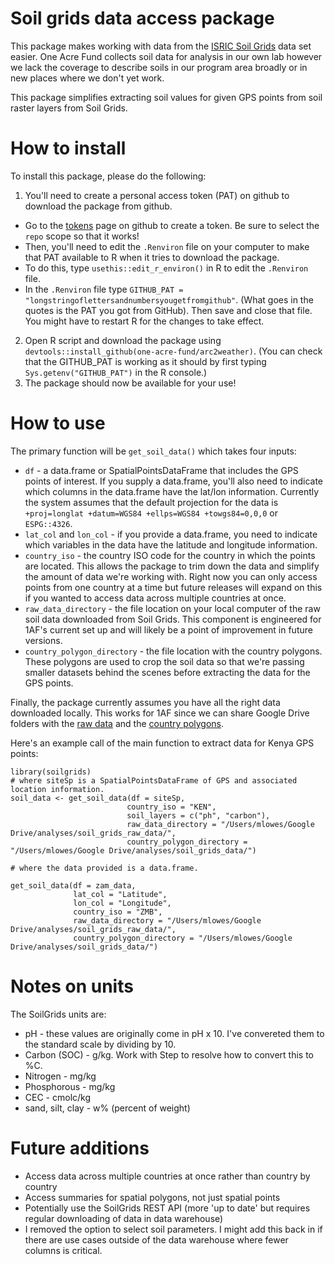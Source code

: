 # Soil grids data access package

This package makes working with data from the [ISRIC Soil Grids](https://soilgrids.org/#!/?layer=ORCDRC_M_sl2_250m&vector=1) data set easier. One Acre Fund collects soil data for analysis in our own lab however we lack the coverage to describe soils in our program area broadly or in new places where we don't yet work.

This package simplifies extracting soil values for given GPS points from soil raster layers from Soil Grids.

# How to install

To install this package, please do the following:

1. You'll need to create a personal access token (PAT) on github to download the package from github.
  + Go to the [tokens](https://github.com/settings/tokens) page on github to create a token. Be sure to select the `repo` scope so that it works!
  + Then, you'll need to edit the `.Renviron` file on your computer to make that PAT available to R when it tries to download the package.
  + To do this, type `usethis::edit_r_environ()` in R to edit the `.Renviron` file.
  + In the `.Renviron` file type `GITHUB_PAT = "longstringoflettersandnumbersyougetfromgithub"`. (What goes in the quotes is the PAT you got from GitHub). Then save and close that file. You might have to restart R for the changes to take effect.
2. Open R script and download the package using `devtools::install_github(one-acre-fund/arc2weather)`. (You can check that the GITHUB_PAT is working as it should by first typing `Sys.getenv("GITHUB_PAT")` in the R console.)
3. The package should now be available for your use!


# How to use

The primary function will be `get_soil_data()` which takes four inputs:

* `df` - a data.frame or SpatialPointsDataFrame that includes the GPS points of interest. If you supply a data.frame, you'll also need to indicate which columns in the data.frame have the lat/lon information. Currently the system assumes that the default projection for the data is `+proj=longlat +datum=WGS84 +ellps=WGS84 +towgs84=0,0,0` or `ESPG::4326`.
* `lat_col` and `lon_col` - if you provide a data.frame, you need to indicate which variables in the data have the latitude and longitude information.
* `country_iso` - the country ISO code for the country in which the points are located. This allows the package to trim down the data and simplify the amount of data we're working with. Right now you can only access points from one country at a time but future releases will expand on this if you wanted to access data across multiple countries at once.
* `raw_data_directory` - the file location on your local computer of the raw soil data downloaded from Soil Grids. This component is engineered for 1AF's current set up and will likely be a point of improvement in future versions.
* `country_polygon_directory` - the file location with the country polygons. These polygons are used to crop the soil data so that we're passing smaller datasets behind the scenes before extracting the data for the GPS points.

Finally, the package currently assumes you have all the right data downloaded locally. This works for 1AF since we can share Google Drive folders with the [raw data](https://drive.google.com/drive/folders/1piqHGLXffirXQAa4oSFTUcjieQY8tud8?usp=sharing) and the [country polygons](https://drive.google.com/drive/folders/1bXO74V5c4URUqtkPVeyABywjpfmFW2Mx?usp=sharing).

Here's an example call of the main function to extract data for Kenya GPS points:

~~~~
library(soilgrids)
# where siteSp is a SpatialPointsDataFrame of GPS and associated location information.
soil_data <- get_soil_data(df = siteSp, 
                          country_iso = "KEN", 
                          soil_layers = c("ph", "carbon"), 
                          raw_data_directory = "/Users/mlowes/Google Drive/analyses/soil_grids_raw_data/", 
                          country_polygon_directory = "/Users/mlowes/Google Drive/analyses/soil_grids_data/")

# where the data provided is a data.frame. 

get_soil_data(df = zam_data,
              lat_col = "Latitude",
              lon_col = "Longitude",
              country_iso = "ZMB",
              raw_data_directory = "/Users/mlowes/Google Drive/analyses/soil_grids_raw_data/",
              country_polygon_directory = "/Users/mlowes/Google Drive/analyses/soil_grids_data/")

~~~~

# Notes on units

The SoilGrids units are:

* pH - these values are originally come in pH x 10. I've convereted them to the standard scale by dividing by 10.
* Carbon (SOC) - g/kg. Work with Step to resolve how to convert this to %C.
* Nitrogen - mg/kg
* Phosphorous - mg/kg
* CEC - cmolc/kg
* sand, silt, clay - w% (percent of weight)

# Future additions

* Access data across multiple countries at once rather than country by country
* Access summaries for spatial polygons, not just spatial points
* Potentially use the SoilGrids REST API (more 'up to date' but requires regular downloading of data in data warehouse)
* I removed the option to select soil parameters. I might add this back in if there are use cases outside of the data warehouse where fewer columns is critical.
